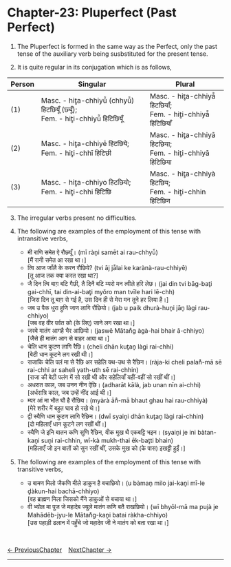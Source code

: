 # Chapter-23: Pluperfect (Past Perfect)

1. The Pluperfect is formed in the same way as the Perfect, only the past tense of the auxiliary verb being susbstituted for the present tense.

2. It is quite regular in its conjugation which is as follows,

| Person | Singular | Plural |
| ------------- | ------------- | ------------- |
| (1) | Masc. - hit̥a-chhiyū̃ (chhyū̃) हिटछियूँ (छ्यूँ); <br>Fem. - hit̥i-chhiyū̃ हिटिछियूँ | Masc. - hit̥a-chhiyā̃ हिटछियाँ; <br>Fem. - hit̥i-chhiyā̃ हिटिछियाँ |
| (2) | Masc. - hit̥a-chhiyē हिटछिये; <br>Fem. - hit̥i-chhī हिटिछी | Masc. - hit̥a-chhiyā हिटछिया; <br>Fem. - hit̥i-chhiyā हिटिछिया |
| (3) | Masc. - hit̥a-chhiyo हिटछियो; <br>Fem. - hit̥i-chhi हिटिछि | Masc. - hit̥a-chhiyà हिटछिय; <br>Fem. - hit̥i-chhin हिटिछिन |

3. The irregular verbs present no difficulties.

4. The following are examples of the employment of this tense with intransitive verbs,
   - मी राणि समेत ऐ रौछ्यूँ। (mī ràn̥i samēt ai rau-chhyū̃)<br>
   [मैं रानी समेत आ रखा था।]
   - त्वि आज जाँलै के करन रौछिये? (tvi āj jā̃lai ke karànà-rau-chhiyē)<br>
   [तू आज तक क्या करत रखा था?]
   - जै दिन त्वि बाग़ बटि गैछी, तै दिनै बटि म्यरो मन त्वीले हरि लेछ। (jai din tvi bāg-bat̥i gai-chhī, tai din-ai-bat̥i myŏro man tvīle hari lē-chh)<br>
   [जिस दिन तू बाग़ से गई है, उस दिन ही से मेरा मन तूने हर लिया है।]
   - जब उ पैक धुरा हुणि जाण लागि रौछियो। (jab u paik dhurà-hun̥i jān̥ làgi rau-chhiyo)<br>
   [जब वह वीर पर्वत को (के लिए) जाने लग रखा था।]
   - जस्वे मातंग आगहै भैर आछियो। (jaswē Mātan̊g àgà-hai bhair ā-chhiyo)<br>
   [जैसे ही मातंग आग से बाहर आया था।]
   - चेलि धान कुटण लागि रैछि। (cheli dhān kut̥an̥ làgi rai-chhi)<br>
   [बेटी धान कूटने लग रखी थी।]
   - राजाकि चेलि पलं मा से रैछि अर सहेलि यथ-उथ से रैछिन। (ràja-ki cheli palan̊-mā sē rai-chhi ar saheli yath-uth sē rai-chhin)<br>
   [राजा की बेटी पलंग में सो रखी थी और सहेलियाँ यहीं-वहीं सो रखीं थीं।]
   - अधरात काल, जब उनन नीन ऐछि। (adharāt kālà, jab unan nīn ai-chhi)<br>
   [अर्धरात्रि काल, जब उन्हें नींद आई थी।]
   - म्यर आं मा भौत घौ है रौछिय। (myàrà ān̊-mā bhaut ghau hai rau-chhiyà)<br>
   [मेरे शरीर में बहुत घाव हो रखे थे।]
   - द्वी स्यैणि धान कुटण लागि रैछिन। (dwī syain̥i dhān kut̥an̥ làgi rai-chhin)<br>
   [दो महिलाएँ धान कूटने लग रखीं थीं।]
   - स्यैणि जे इनि बातन कणि सुणि रैछिन, वीक मुख थै एकबट्टि भइन। (syain̥i je ini bàtan-kan̥i sun̥i rai-chhin, wī-kà mukh-thai ēk-bat̥ti bhain)<br>
   [महिलाएँ जो इन बातों को सुन रखीं थीं, उसके मुख को (के पास) इखट्टी हुईं।]

5. The following are examples of the employment of this tense with transitive verbs,
   - उ बामण मिलो जैकणि मीले डाकुन है बचाछियो। (u bàman̥ milo jai-kan̥i mī-le d̥àkun-hai  bachā-chhiyo)<br>
   [वह ब्राह्मण मिला जिसको मैंने डाकुओं से बचाया था।]
   - वी भ्योल मा पुज जे महादेब ज्युले मातंग कणि बतै राखछियो। (wī bhyōl-mā ma pujà je Mahādēb-jyu-le Mātan̊g-kan̥i batai ràkha-chhiyo)<br>
   [उस पहाड़ी ढलान में पहुँचे जो महादेव जी ने मातंग को बता रखा था।]

<br>

[<- PreviousChapter](/major/22_Perfect.md) &ensp; [NextChapter ->](/major/24_PassivesCausals.md)

---